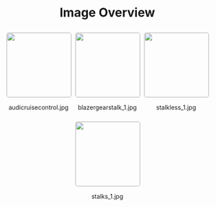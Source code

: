 <style>
    .image-gallery {
        display: flex;
        flex-wrap: wrap;
        gap: 10px;
        justify-content: center;
        padding: 10px;
    }
    .image-gallery img {
        width: 150px;
        height: auto;
        border: 1px solid #ddd;
        border-radius: 5px;
    }
    .image-gallery div {
        flex: 1 1 calc(33.333% - 20px); /* Three images per row on large screens */
        max-width: 150px;
        text-align: center;
    }
    @media (max-width: 768px) {
        .image-gallery div {
            flex: 1 1 calc(50% - 20px); /* Two images per row on medium screens */
        }
    }
    @media (max-width: 480px) {
        .image-gallery div {
            flex: 1 1 100%; /* One image per row on small screens */
        }
    }
</style>
<h1 style ="text-align: center;"> Image Overview </h1> <div class="image-gallery">
<div>
<img src="https://media.evkx.net/multimedia/technology/userinterface/stalks/audicruisecontrol_st.jpg">
<p>audicruisecontrol.jpg</p>
</div>
<div>
<img src="https://media.evkx.net/multimedia/technology/userinterface/stalks/blazergearstalk_1_st.jpg">
<p>blazergearstalk_1.jpg</p>
</div>
<div>
<img src="https://media.evkx.net/multimedia/technology/userinterface/stalks/stalkless_1_st.jpg">
<p>stalkless_1.jpg</p>
</div>
<div>
<img src="https://media.evkx.net/multimedia/technology/userinterface/stalks/stalks_1_st.jpg">
<p>stalks_1.jpg</p>
</div>
</div>
